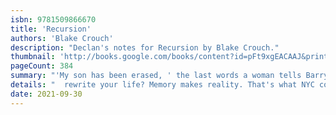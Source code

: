```yaml
---
isbn: 9781509866670
title: 'Recursion'
authors: 'Blake Crouch'
description: "Declan's notes for Recursion by Blake Crouch."
thumbnail: 'http://books.google.com/books/content?id=pFt9xgEACAAJ&printsec=frontcover&img=1&zoom=5&source=gbs_api'
pageCount: 384
summary: "'My son has been erased, ' the last words a woman tells Barry Sutton, before she leaps from the Manhattan rooftop. What if you could"
details: "  rewrite your life? Memory makes reality. That's what NYC cop Barry Sutton is learning, as he investigates the devastating phenomenon the media has dubbed False Memory Syndrome, a mysterious affliction that drives its victims mad with memories of a life they never lived. That's what neuroscientist Helena Smith believes. It's why she's dedicated her life to creating a technology that will let us preserve our most precious memories. If she succeeds, anyone will be able to re-experience a first kiss, the birth of a child, the final moment with a dying parent. As Barry searches for the truth, he comes face to face with an opponent more terrifying than any disease, a force that attacks not just our minds, but the very fabric of the past. And as its effects begin to unmake the world as we know it, only he and Helena, working together, will stand a chance at defeating it. But how can they make a stand when reality itself is shifting and crumbling all around them?"
date: 2021-09-30
---
```

